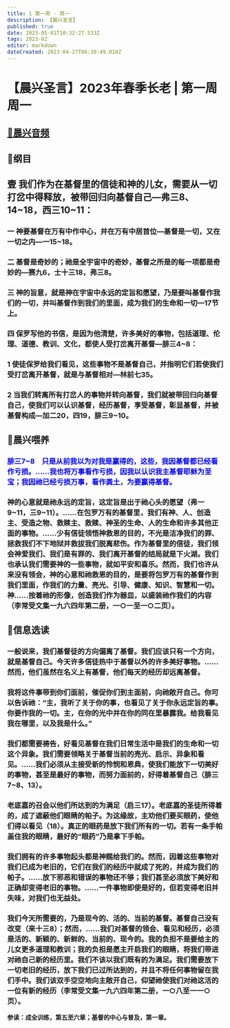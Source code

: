 ```yaml
---
title: 1 第一周 · 周一
description: 【晨兴圣言】
published: true
date: 2023-05-01T10:32:27.533Z
tags: 2023-02
editor: markdown
dateCreated: 2023-04-27T06:38:49.010Z
---
```


# 【晨兴圣言】2023年春季长老 | 第一周周一
## [🎵晨兴音频](/202302/week1/week1day1.mp3)
## 📙纲目

## **壹	我们作为在基督里的信徒和神的儿女，需要从一切打岔中得释放，被带回归向基督自己—弗三8、14~18，西三10~11：**

### 一	神要基督在万有中作中心，并在万有中居首位—基督是一切，又在一切之内—一15~18。

### 二	基督是奇妙的；祂是全宇宙中的奇妙，基督之所是的每一项都是奇妙的—赛九6，士十三18，弗三8。

### 三	神的旨意，就是神在宇宙中永远的定旨和愿望，乃是要叫基督作我们的一切，并叫基督作到我们的里面，成为我们的生命和一切—17节上。

### 四	保罗写他的书信，是因为他清楚，许多美好的事物，包括道理、伦理、道德、教训、文化，都使人受打岔离开基督—腓三4~8：

### 1	使徒保罗给我们看见，这些事物不是基督自己，并指明它们若使我们受打岔离开基督，就是与基督相对—林前七35。

### 2	当我们转离所有打岔人的事物并转向基督，我们就被带回归向基督自己，使我们可以认识基督，经历基督，享受基督，彰显基督，并被基督构成—加二20，四19，腓三9~10。

## 📙晨兴喂养

### <font color=blue> 腓三7~8&emsp;只是从前我以为对我是赢得的，这些，我因基督都已经看作亏损。……我也将万事看作亏损，因我以认识我主基督耶稣为至宝；我因祂已经亏损万事，看作粪土，为要赢得基督。 </font>

### 神的心意就是祂永远的定旨，这定旨是出于祂心头的愿望（弗一9~11，三9~11）。……在包罗万有的基督里，我们有神、人、创造主、受造之物、救赎主、救赎、神圣的生命、人的生命和许多其他正面的事物。……少有信徒领悟神救恩的目的，不光是洁净我们的罪、拯救我们不下地狱并救拔我们脱离悲伤。作为基督里的信徒，我们领会神爱我们、我们是有罪的、我们离开基督的结局就是下火湖。我们也承认我们需要神的一些事物，就如平安和喜乐。然而，我们也许从来没有领会，神的心意和祂救恩的目的，是要将包罗万有的基督作到我们里面，作我们的力量、亮光、引导、健康、知识、智慧和一切。神……按着祂的形像，创造我们作为器皿，以盛装祂作我们的内容（李常受文集一九六四年第二册，一○一至一○二页）。

## 📙信息选读

### 一般说来，我们基督徒的方向偏离了基督。我们应该只有一个方向，就是基督自己。今天许多信徒热中于基督以外的许多美好事物。……然而，他们虽然在名义上有基督，他们每天的经历却远离基督。

### 我将这件事带到你们面前，催促你们到主面前，向祂敞开自己。你可以告诉祂：“主，我听了关于你的事，也看见了关于你永远定旨的事。你要作我的一切。主，在你的光中并在你的同在里暴露我。给我看见我在哪里，以及我是什么。”

### 我们都需要祷告，好看见基督在我们日常生活中是我们的生命和一切这个异象。我们需要领略关于基督当前的亮光、启示、异象和看见。……我们必须从主接受新的怜悯和恩典，使我们能放下一切美好的事物，甚至是最好的事物，而努力面前的，好得着基督自己（腓三7~8、13）。

### 老底嘉的召会以他们所达到的为满足（启三17）。老底嘉的圣徒所得着的，成了遮蔽他们眼睛的帕子。为这缘故，主劝他们要买眼药，使他们得以看见（18）。真正的眼药是放下我们所有的一切。若有一条手帕盖住我的眼睛，最好的“眼药”乃是拿下手帕。

### 我们拥有的许多事物起头都是神赐给我们的。然而，因着这些事物对我们已成为老旧的，它们在我们的经历中就成了死的，并成为我们的帕子。……放下邪恶和错误的事物还不够；我们甚至必须放下美好和正确却变得老旧的事物。……一件事物即使是好的，但若变得老旧并失味，对我们也无益处。

### 我们今天所需要的，乃是现今的、活的、当前的基督。基督自己没有改变（来十三8）；然而，……我们对基督的领会、看见和经历，必须是活的、新颖的、新鲜的、当前的、现今的。我的负担不是要给主的儿女更多道理和教训；我的负担是愿主开启我们的眼睛，将我们带进对祂自己新的经历里。我们不该以我们既有的为满足。我们需要放下一切老旧的经历，放下我们已过所达到的，并且不将任何事物留在我们手中。我们该双手空空地向主敞开自己，仰望祂使我们对祂这活的一位有新的经历（李常受文集一九六四年第二册，一○八至一一○页）。

**参读：成全训练，第五至六章；基督的中心与普及，第一章。**
<!-- Google tag (gtag.js) -->
<script async src="https://www.googletagmanager.com/gtag/js?id=G-1P8709Z16T"></script>
<script>
  window.dataLayer = window.dataLayer || [];
  function gtag(){dataLayer.push(arguments);}
  gtag('js', new Date());

  gtag('config', 'G-1P8709Z16T');
</script>